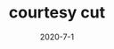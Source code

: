 ---
layout: semiterm
title: courtesy cut

pos: noun | verb

phonetic: "[ kur-tuh-see kuht ]"
ipa: "/ 'kɜ:təsi kʌt /"

noun-desc1: An extra line of grass mowed across a property line for the purpose of making the neighbor's lawn mowing easier.
noun-ex1: I would've been done mowing twenty minutes ago, if I hadn't forgot my courtesy cut.

verb-desc1: To perform a courtesy cut while mowing a lawn.
verb-ex1: Mike is a nice guy so I like to courtesy cut about a meter over onto his lawn.

date: 2020-7-1
neologist: Shawn
---